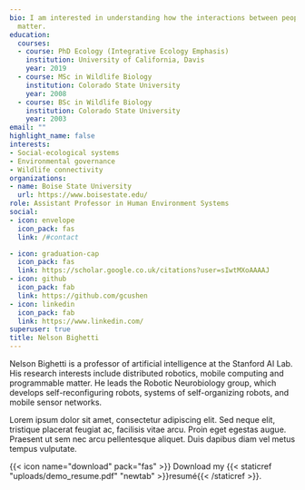 ```yaml
---
bio: I am interested in understanding how the interactions between people, their environment, and the institutions that govern them inspire (or inhibit) conservation action and how that impacts their effectiveness. His work relies on integrating theories from social psychology, public policy, and landscape ecology with diverse datasets to develop spatial models of conservation action at multiple scales to improve outcomes for biodiversity and people.
  matter.
education:
  courses:
  - course: PhD Ecology (Integrative Ecology Emphasis)
    institution: University of California, Davis
    year: 2019
  - course: MSc in Wildlife Biology
    institution: Colorado State University
    year: 2008
  - course: BSc in Wildlife Biology
    institution: Colorado State University
    year: 2003
email: ""
highlight_name: false
interests:
- Social-ecological systems
- Environmental governance
- Wildlife connectivity
organizations:
- name: Boise State University
  url: https://www.boisestate.edu/
role: Assistant Professor in Human Environment Systems
social:
- icon: envelope
  icon_pack: fas
  link: /#contact

- icon: graduation-cap
  icon_pack: fas
  link: https://scholar.google.co.uk/citations?user=sIwtMXoAAAAJ
- icon: github
  icon_pack: fab
  link: https://github.com/gcushen
- icon: linkedin
  icon_pack: fab
  link: https://www.linkedin.com/
superuser: true
title: Nelson Bighetti
---
```


Nelson Bighetti is a professor of artificial intelligence at the Stanford AI Lab. His research interests include distributed robotics, mobile computing and programmable matter. He leads the Robotic Neurobiology group, which develops self-reconfiguring robots, systems of self-organizing robots, and mobile sensor networks.

Lorem ipsum dolor sit amet, consectetur adipiscing elit. Sed neque elit, tristique placerat feugiat ac, facilisis vitae arcu. Proin eget egestas augue. Praesent ut sem nec arcu pellentesque aliquet. Duis dapibus diam vel metus tempus vulputate.

{{< icon name="download" pack="fas" >}} Download my {{< staticref "uploads/demo_resume.pdf" "newtab" >}}resumé{{< /staticref >}}.
